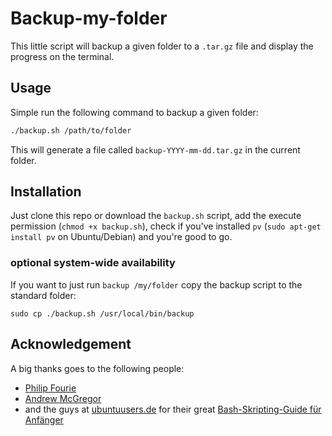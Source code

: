 # Backup-my-folder

This little script will backup a given folder to a `.tar.gz` file and display the progress on the terminal.

## Usage
Simple run the following command to backup a given folder:

```bash
./backup.sh /path/to/folder
```

This will generate a file called `backup-YYYY-mm-dd.tar.gz` in the current folder.

## Installation
Just clone this repo or download the `backup.sh` script, add the execute permission (`chmod +x backup.sh`), check if you've installed `pv` (`sudo apt-get install pv` on Ubuntu/Debian) and you're good to go.

### optional system-wide availability
If you want to just run `backup /my/folder` copy the backup script to the standard folder:

```
sudo cp ./backup.sh /usr/local/bin/backup
```

## Acknowledgement
A big thanks goes to the following people:

- [Philip Fourie](http://stackoverflow.com/a/1401495)
- [Andrew McGregor](http://stackoverflow.com/a/2013589)
- and the guys at [ubuntuusers.de](https://ubuntuusers.de) for their great [Bash-Skripting-Guide für Anfänger](https://wiki.ubuntuusers.de/Shell/Bash-Skripting-Guide_f%C3%BCr_Anf%C3%A4nger/)